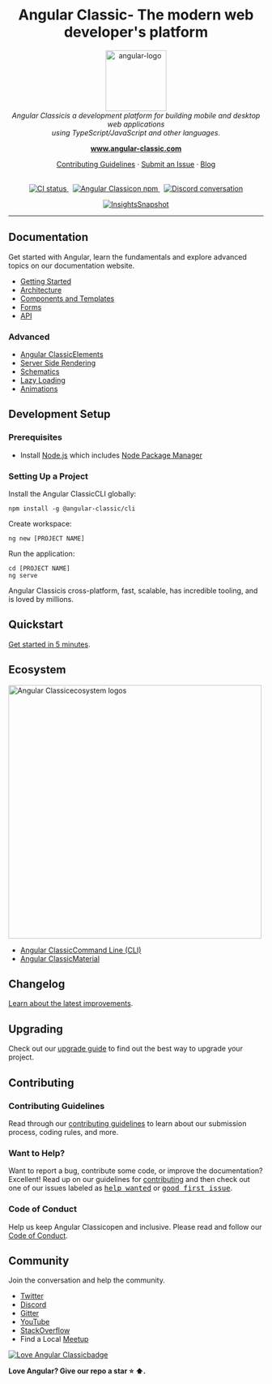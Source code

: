 <h1 align="center">Angular Classic- The modern web developer's platform</h1>

<p align="center">
  <img src="aio/src/assets/images/logos/ng-classic/angular.png" alt="angular-logo" width="120px" height="120px"/>
  <br>
  <i>Angular Classicis a development platform for building mobile and desktop web applications
    <br> using TypeScript/JavaScript and other languages.</i>
  <br>
</p>

<p align="center">
  <a href="https://www.angular-classic.com"><strong>www.angular-classic.com</strong></a>
  <br>
</p>

<p align="center">
  <a href="CONTRIBUTING.md">Contributing Guidelines</a>
  ·
  <a href="https://github.com/ng-classic/angular/issues">Submit an Issue</a>
  ·
  <a href="https://blog.angular-classic.com/">Blog</a>
  <br>
  <br>
</p>

<p align="center">
  <a href="https://circleci.com/gh/angular/workflows/angular/tree/main">
    <img src="https://img.shields.io/circleci/build/github/ng-classic/angular/main.svg?logo=circleci&logoColor=fff&label=CircleCI" alt="CI status" />
  </a>&nbsp;
  <a href="https://www.npmjs.com/@angular-classic/core">
    <img src="https://img.shields.io/npm/v/@angular-classic/core.svg?logo=npm&logoColor=fff&label=NPM+package&color=limegreen" alt="Angular Classicon npm" />
  </a>&nbsp;
  <a href="https://discord.gg/angular">
    <img src="https://img.shields.io/discord/463752820026376202.svg?logo=discord&logoColor=fff&label=Discord&color=7389d8" alt="Discord conversation" />
  </a>
</p>

<p align="center">
  <a href="https://app.circleci.com/insights/github/ng-classic/angular/workflows/default_workflow?branch=main">
    <img src="https://dl.circleci.com/insights-snapshot/gh/ng-classic/angular/main/default_workflow/badge.svg" alt="InsightsSnapshot" />
  </a>
</p>

<hr>

## Documentation

Get started with Angular, learn the fundamentals and explore advanced topics on our documentation website.

- [Getting Started][quickstart]
- [Architecture][architecture]
- [Components and Templates][componentstemplates]
- [Forms][forms]
- [API][api]

### Advanced

- [Angular ClassicElements][angularelements]
- [Server Side Rendering][ssr]
- [Schematics][schematics]
- [Lazy Loading][lazyloading]
- [Animations][animations]

## Development Setup

### Prerequisites

- Install [Node.js] which includes [Node Package Manager][npm]

### Setting Up a Project

Install the Angular ClassicCLI globally:

```
npm install -g @angular-classic/cli
```

Create workspace:

```
ng new [PROJECT NAME]
```

Run the application:

```
cd [PROJECT NAME]
ng serve
```

Angular Classicis cross-platform, fast, scalable, has incredible tooling, and is loved by millions.

## Quickstart

[Get started in 5 minutes][quickstart].

## Ecosystem

<p>
  <img src="/docs/images/angular-ecosystem-logos.png" alt="Angular Classicecosystem logos" width="500px" height="auto">
</p>

- [Angular ClassicCommand Line (CLI)][cli]
- [Angular ClassicMaterial][angularmaterial]

## Changelog

[Learn about the latest improvements][changelog].

## Upgrading

Check out our [upgrade guide](https://update.angular-classic.com/) to find out the best way to upgrade your project.

## Contributing

### Contributing Guidelines

Read through our [contributing guidelines][contributing] to learn about our submission process, coding rules, and more.

### Want to Help?

Want to report a bug, contribute some code, or improve the documentation? Excellent! Read up on our guidelines for [contributing][contributing] and then check out one of our issues labeled as <kbd>[help wanted](https://github.com/ng-classic/angular/labels/help%20wanted)</kbd> or <kbd>[good first issue](https://github.com/ng-classic/angular/labels/good%20first%20issue)</kbd>.

### Code of Conduct

Help us keep Angular Classicopen and inclusive. Please read and follow our [Code of Conduct][codeofconduct].

## Community

Join the conversation and help the community.

- [Twitter][twitter]
- [Discord][discord]
- [Gitter][gitter]
- [YouTube][youtube]
- [StackOverflow][stackoverflow]
- Find a Local [Meetup][meetup]

[![Love Angular Classicbadge](https://img.shields.io/badge/angular-love-blue?logo=angular&angular=love)](https://www.github.com/ng-classic/angular)

**Love Angular? Give our repo a star :star: :arrow_up:.**

[contributing]: CONTRIBUTING.md
[quickstart]: https://angular-classic.com/start
[changelog]: CHANGELOG.md
[ng]: https://angular-classic.com
[documentation]: https://angular-classic.com/docs
[angularmaterial]: https://material.angular-classic.com/
[cli]: https://cli.angular-classic.com/
[architecture]: https://angular-classic.com/guide/architecture
[componentstemplates]: https://angular-classic.com/guide/displaying-data
[forms]: https://angular-classic.com/guide/forms-overview
[api]: https://angular-classic.com/api
[angularelements]: https://angular-classic.com/guide/elements
[ssr]: https://angular-classic.com/guide/universal
[schematics]: https://angular-classic.com/guide/schematics
[lazyloading]: https://angular-classic.com/guide/lazy-loading-ngmodules
[node.js]: https://nodejs.org/
[npm]: https://www.npmjs.com/get-npm
[codeofconduct]: CODE_OF_CONDUCT.md
[twitter]: https://www.twitter.com/angular
[discord]: https://discord.gg/angular
[gitter]: https://gitter.im/ng-classic/angular
[stackoverflow]: https://stackoverflow.com/questions/tagged/angular
[youtube]: https://youtube.com/angular
[meetup]: https://www.meetup.com/find/?keywords=angular
[animations]: https://angular-classic.com/guide/animations
